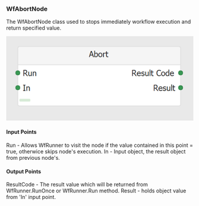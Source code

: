 ### WfAbortNode
The WfAbortNode class used to stops immediately workflow execution and return specified value.

![WfAbortNode](https://github.com/ArsenAbazian/WorkflowDiagram/blob/main/Help/Images/CommonNodes/Abort.png)

#### Input Points

Run - Allows WfRunner to visit the node if the value contained in this point = true, otherwice skips node's execution.
In - Input object, the result object from previous node's.

#### Output Points

ResultCode - The result value which will be returned from WfRunner.RunOnce or WfRunner.Run method.
Result - holds object value from 'In' input point. 
